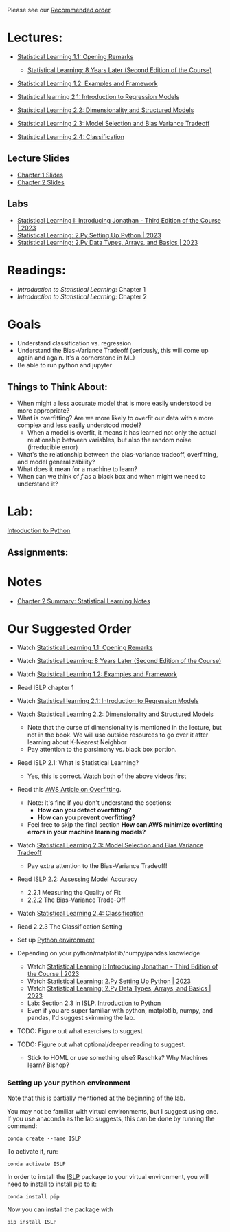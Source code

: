 Please see our [Recommended order](#our-suggested-order).

# Lectures:
* [Statistical Learning 1.1: Opening Remarks](https://www.youtube.com/watch?v=LvySJGj-88U&list=PLoROMvodv4rPP6braWoRt5UCXYZ71GZIQ&index=1)
  * [Statistical Learning: 8 Years Later (Second Edition of the Course)](https://www.youtube.com/watch?v=9vlDVxG4ulA&list=PLoROMvodv4rPP6braWoRt5UCXYZ71GZIQ&index=2)

* [Statistical Learning 1.2: Examples and Framework](https://www.youtube.com/watch?v=B9s8rpdNxU0&list=PLoROMvodv4rPP6braWoRt5UCXYZ71GZIQ&index=4)
* [Statistical learning 2.1: Introduction to Regression Models](https://www.youtube.com/watch?v=ox0cKk7h4o0&list=PLoROMvodv4rPP6braWoRt5UCXYZ71GZIQ&index=5)
* [Statistical Learning 2.2: Dimensionality and Structured Models](https://www.youtube.com/watch?v=uFwbrdvrAJs&list=PLoROMvodv4rPP6braWoRt5UCXYZ71GZIQ&index=6)
* [Statistical Learning 2.3: Model Selection and Bias Variance Tradeoff](https://www.youtube.com/watch?v=pvcEQfcO3pk&list=PLoROMvodv4rPP6braWoRt5UCXYZ71GZIQ&index=7)
* [Statistical Learning 2.4: Classification](https://www.youtube.com/watch?v=BMJQ3LQ_QKU&list=PLoROMvodv4rPP6braWoRt5UCXYZ71GZIQ&index=8)

## Lecture Slides
* [Chapter 1 Slides](https://hastie.su.domains/ISLR2/Slides/Ch1_Inroduction.pdf)
* [Chapter 2 Slides](https://hastie.su.domains/ISLR2/Slides/Ch2_Statistical_Learning.pdf)
## Labs
* [Statistical Learning I: Introducing Jonathan - Third Edition of the Course | 2023](https://www.youtube.com/watch?v=Igd5srPxZfU&list=PLoROMvodv4rNHU1-iPeDRH-J0cL-CrIda&index=1)
* [Statistical Learning: 2.Py Setting Up Python | 2023](https://www.youtube.com/watch?v=RelOJOIKaTk&list=PLoROMvodv4rNHU1-iPeDRH-J0cL-CrIda&index=2)
* [Statistical Learning: 2.Py Data Types, Arrays, and Basics | 2023](https://www.youtube.com/watch?v=Cv1sx_HNRHM&list=PLoROMvodv4rNHU1-iPeDRH-J0cL-CrIda&index=3)

  
# Readings:
* _Introduction to Statistical Learning_: Chapter 1
* _Introduction to Statistical Learning_: Chapter 2

# Goals
* Understand classification vs. regression
* Understand the Bias-Variance Tradeoff (seriously, this will come up again and again.  It's a cornerstone in ML)
* Be able to run python and jupyter

## Things to Think About:
* When might a less accurate model that is more easily understood be more appropriate?
* What is overfitting?  Are we more likely to overfit our data with a more complex and less easily understood model?
    * When a model is overfit, it means it has learned not only the actual relationship between variables, but also the random noise (irreducible error)
* What's the relationship between the bias-variance tradeoff, overfitting, and model generalizability?
* What does it mean for a machine to learn?
* When can we think of $f$ as a black box and when might we need to understand it?

# Lab:
[Introduction to Python](https://github.com/intro-stat-learning/ISLP_labs/blob/stable/Ch02-statlearn-lab.ipynb)

## Assignments:

# Notes
* [Chapter 2 Summary: Statistical Learning Notes](ISLP_ch2_notes.pdf)


# Our Suggested Order
* Watch [Statistical Learning 1.1: Opening Remarks](https://www.youtube.com/watch?v=LvySJGj-88U&list=PLoROMvodv4rPP6braWoRt5UCXYZ71GZIQ&index=1)
* Watch [Statistical Learning: 8 Years Later (Second Edition of the Course)](https://www.youtube.com/watch?v=9vlDVxG4ulA&list=PLoROMvodv4rPP6braWoRt5UCXYZ71GZIQ&index=2)

* Watch [Statistical Learning 1.2: Examples and Framework](https://www.youtube.com/watch?v=B9s8rpdNxU0&list=PLoROMvodv4rPP6braWoRt5UCXYZ71GZIQ&index=4)
* Read ISLP chapter 1

* Watch [Statistical learning 2.1: Introduction to Regression Models](https://www.youtube.com/watch?v=ox0cKk7h4o0&list=PLoROMvodv4rPP6braWoRt5UCXYZ71GZIQ&index=5)

* Watch [Statistical Learning 2.2: Dimensionality and Structured Models](https://www.youtube.com/watch?v=uFwbrdvrAJs&list=PLoROMvodv4rPP6braWoRt5UCXYZ71GZIQ&index=6)
    * Note that the curse of dimensionality is mentioned in the lecture, but not in the book.  We will use outside resources to go over it after learning about K-Nearest Neighbor
    * Pay attention to the parsimony vs. black box portion.

* Read ISLP 2.1: What is Statistical Learning?
    * Yes, this is correct.  Watch both of the above videos first

* Read this [AWS Article on Overfitting](https://aws.amazon.com/what-is/overfitting/).
    * Note: It's fine if you don't understand the sections:
        * **How can you detect overfitting?**
        * **How can you prevent overfitting?**
    * Feel free to skip the final section **How can AWS minimize overfitting errors in your machine learning models?**

* Watch [Statistical Learning 2.3: Model Selection and Bias Variance Tradeoff](https://www.youtube.com/watch?v=pvcEQfcO3pk&list=PLoROMvodv4rPP6braWoRt5UCXYZ71GZIQ&index=7)
    * Pay extra attention to the Bias-Variance Tradeoff!

* Read ISLP 2.2: Assessing Model Accuracy
    * 2.2.1 Measuring the Quality of Fit
    * 2.2.2 The Bias-Variance Trade-Off

* Watch [Statistical Learning 2.4: Classification](https://www.youtube.com/watch?v=BMJQ3LQ_QKU&list=PLoROMvodv4rPP6braWoRt5UCXYZ71GZIQ&index=8)

* Read 2.2.3 The Classification Setting
* Set up [Python environment](#setting-up-your-python-environment)
* Depending on your python/matplotlib/numpy/pandas knowledge
    * Watch [Statistical Learning I: Introducing Jonathan - Third Edition of the Course | 2023](https://www.youtube.com/watch?v=Igd5srPxZfU&list=PLoROMvodv4rNHU1-iPeDRH-J0cL-CrIda&index=1)
    * Watch [Statistical Learning: 2.Py Setting Up Python | 2023](https://www.youtube.com/watch?v=RelOJOIKaTk&list=PLoROMvodv4rNHU1-iPeDRH-J0cL-CrIda&index=2)
    * Watch [Statistical Learning: 2.Py Data Types, Arrays, and Basics | 2023](https://www.youtube.com/watch?v=Cv1sx_HNRHM&list=PLoROMvodv4rNHU1-iPeDRH-J0cL-CrIda&index=3)
    * Lab: Section 2.3 in ISLP.  [Introduction to Python](https://github.com/intro-stat-learning/ISLP_labs/blob/stable/Ch02-statlearn-lab.ipynb)
    * Even if you are super familiar with python, matplotlib, numpy, and pandas, I'd suggest skimming the lab.
* TODO: Figure out what exercises to suggest
* TODO: Figure out what optional/deeper reading to suggest.
    * Stick to HOML or use something else? Raschka?  Why Machines learn?  Bishop?

### Setting up your python environment
Note that this is partially mentioned at the beginning of the lab.

You may not be familiar with virtual environments, but I suggest using one.  If you use anaconda as the lab suggests,
this can be done by running the command:
```
conda create --name ISLP
```
To activate it, run:
```
conda activate ISLP
```
In order to install the [ISLP](https://github.com/intro-stat-learning/ISLP) package to your virtual environment, you will need to install to install pip to it:
```
conda install pip
```
Now you can install the package with
```
pip install ISLP
```